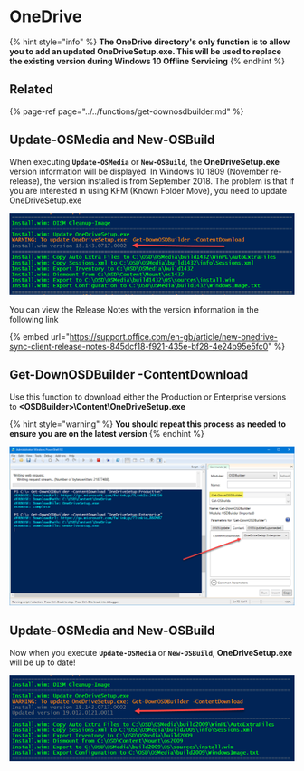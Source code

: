 # OneDrive

{% hint style="info" %}
**The OneDrive directory's only function is to allow you to add an updated OneDriveSetup.exe.  This will be used to replace the existing version during Windows 10 Offline Servicing**
{% endhint %}

## Related

{% page-ref page="../../functions/get-downosdbuilder.md" %}

## Update-OSMedia and New-OSBuild

When executing **`Update-OSMedia`** or **`New-OSBuild`**, the **OneDriveSetup.exe** version information will be displayed.  In Windows 10 1809 \(November re-release\), the version installed is from September 2018.  The problem is that if you are interested in using KFM \(Known Folder Move\), you need to update OneDriveSetup.exe

![](../../../../.gitbook/assets/image%20%2847%29.png)

You can view the Release Notes with the version information in the following link

{% embed url="https://support.office.com/en-gb/article/new-onedrive-sync-client-release-notes-845dcf18-f921-435e-bf28-4e24b95e5fc0" %}

## Get-DownOSDBuilder -ContentDownload

Use this function to download either the Production or Enterprise versions to **&lt;OSDBuilder&gt;\Content\OneDriveSetup.exe**

{% hint style="warning" %}
**You should repeat this process as needed to ensure you are on the latest version**
{% endhint %}

![](../../../../.gitbook/assets/image%20%28161%29.png)

## Update-OSMedia and New-OSBuild

Now when you execute **`Update-OSMedia`** or **`New-OSBuild`**,  **OneDriveSetup.exe** will be up to date!

![](../../../../.gitbook/assets/image%20%28114%29.png)




